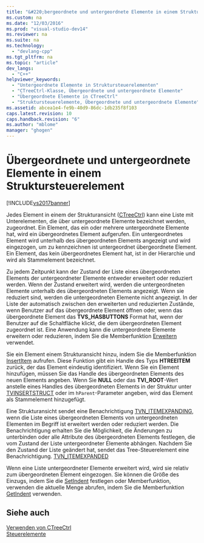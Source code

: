 ```yaml
---
title: "&#220;bergeordnete und untergeordnete Elemente in einem Struktursteuerelement"
ms.custom: na
ms.date: "12/03/2016"
ms.prod: "visual-studio-dev14"
ms.reviewer: na
ms.suite: na
ms.technology: 
  - "devlang-cpp"
ms.tgt_pltfrm: na
ms.topic: "article"
dev_langs: 
  - "C++"
helpviewer_keywords: 
  - "Untergeordnete Elemente in Struktursteuerelementen"
  - "CTreeCtrl-Klasse, Übergeordnete und untergeordnete Elemente"
  - "Übergeordnete Elemente in CTreeCtrl"
  - "Struktursteuerelemente, Übergeordnete und untergeordnete Elemente"
ms.assetid: abcea1e4-fe9b-40d9-86dc-1db235f8f103
caps.latest.revision: 10
caps.handback.revision: "6"
ms.author: "mblome"
manager: "ghogen"
---
```

# &#220;bergeordnete und untergeordnete Elemente in einem Struktursteuerelement
[!INCLUDE[vs2017banner](../assembler/inline/includes/vs2017banner.md)]

Jedes Element in einem der Strukturansicht \([CTreeCtrl](../mfc/reference/ctreectrl-class.md)\) kann eine Liste mit Unterelementen, die über untergeordnete Elemente bezeichnet werden, zugeordnet.  Ein Element, das ein oder mehrere untergeordnete Elemente hat, wird ein übergeordnetes Element aufgerufen.  Ein untergeordnetes Element wird unterhalb des übergeordneten Elements angezeigt und wird eingezogen, um zu kennzeichnen ist untergeordnet übergeordnete Element.  Ein Element, das kein übergeordnetes Element hat, ist in der Hierarchie und wird als Stammelement bezeichnet.  
  
 Zu jedem Zeitpunkt kann der Zustand der Liste eines übergeordneten Elements der untergeordneter Elemente entweder erweitert oder reduziert werden.  Wenn der Zustand erweitert wird, werden die untergeordneten Elemente unterhalb des übergeordneten Elements angezeigt.  Wenn sie reduziert sind, werden die untergeordneten Elemente nicht angezeigt.  In der Liste der automatisch zwischen den erweiterten und reduzierten Zustände, wenn Benutzer auf das übergeordnete Element öffnen oder, wenn das übergeordnete Element das **TVS\_HASBUTTONS** Format hat, wenn der Benutzer auf die Schaltfläche klickt, die dem übergeordneten Element zugeordnet ist.  Eine Anwendung kann die untergeordnete Elemente erweitern oder reduzieren, indem Sie die Memberfunktion [Erweitern](../Topic/CTreeCtrl::Expand.md) verwendet.  
  
 Sie ein Element einem Strukturansicht hinzu, indem Sie die Memberfunktion [InsertItem](../Topic/CTreeCtrl::InsertItem.md) aufrufen.  Diese Funktion gibt ein Handle des Typs **HTREEITEM** zurück, der das Element eindeutig identifiziert.  Wenn Sie ein Element hinzufügen, müssen Sie das Handle des übergeordneten Elements des neuen Elements angeben.  Wenn Sie **NULL** oder das **TVI\_ROOT**\-Wert anstelle eines Handles des übergeordneten Elements in der Struktur unter [TVINSERTSTRUCT](http://msdn.microsoft.com/library/windows/desktop/bb773452) oder im `hParent`\-Parameter angeben, wird das Element als Stammelement hinzugefügt.  
  
 Eine Strukturansicht sendet eine Benachrichtigung [TVN\_ITEMEXPANDING](http://msdn.microsoft.com/library/windows/desktop/bb773537), wenn die Liste eines übergeordneten Elements von untergeordneten Elementen im Begriff ist erweitert werden oder reduziert werden.  Die Benachrichtigung erhalten Sie die Möglichkeit, die Änderungen zu unterbinden oder alle Attribute des übergeordneten Elements festlegen, die vom Zustand der Liste untergeordneter Elemente abhängen.  Nachdem Sie den Zustand der Liste geändert hat, sendet das Tree\-Steuerelement eine Benachrichtigung. [TVN\_ITEMEXPANDED](http://msdn.microsoft.com/library/windows/desktop/bb773533)  
  
 Wenn eine Liste untergeordneter Elemente erweitert wird, wird sie relativ zum übergeordneten Element eingezogen.  Sie können die Größe des Einzugs, indem Sie die [SetIndent](../Topic/CTreeCtrl::SetIndent.md) festlegen oder Memberfunktion, verwenden die aktuelle Menge abrufen, indem Sie die Memberfunktion [GetIndent](../Topic/CTreeCtrl::GetIndent.md) verwenden.  
  
## Siehe auch  
 [Verwenden von CTreeCtrl](../mfc/using-ctreectrl.md)   
 [Steuerelemente](../mfc/controls-mfc.md)